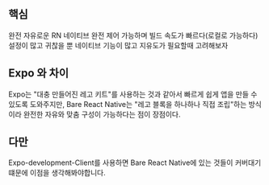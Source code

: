
## 핵심
완전 자유로운 RN
네이티브 완전 제어 가능하며 빌드 속도가 빠르다(로컬로 가능하다)
설정이 많고 귀찮을 뿐
네이티브 기능이 많고 지유도가 필요할때 고려해보자

## Expo 와 차이
Expo는 "대충 만들어진 레고 키트"를 사용하는 것과 같아서 빠르게 쉽게 앱을 만들 수 있도록 도와주지만, Bare React Native는 "레고 블록을 하나하나 직접 조립"하는 방식이라 완전한 자유와 맞춤 구성이 가능하다는 점이 장점이다.

## 다만
Expo-development-Client를 사용하면 Bare React Native에 있는 것들이 커버대기 떄문에 이점을 생각해봐야합니다.